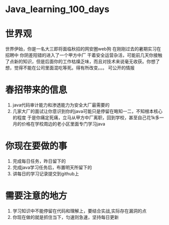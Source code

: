 # Java_learning_100_days

# 世界观
世界伊始，你是一名大三即将面临秋招的网安圈web狗
在刚刚过去的暑期实习在招聘中 你阴差阳错的进入了一个甲方中厂 干着安全运营杂活，可能前几天你接触了点新的知识，但是后面你的工作枯燥乏味，而且对技术来说毫无收获。你想了想，觉得不能在公司里面混吃等死。得有所改变。。。
可公开的情报
# 春招带来的信息
1. java代码审计能力和渗透能力为安全大厂最需要的
2. 几家大厂的面试让你意识到你的java可能只是停留在略知一二，不知根本核心的程度
于是你痛定死痛，立马从甲方中厂离职，回到学校，甚至自己花1k多一月的价格在学校周边的老小区里面专门学习java

# 你现在要做的事
1. 完成每日任务，昨日留下的
2. 完成java学习任务后，布置明天所留下的
3. 讲每日的学习记录提交到github上

# 需要注意的地方
1. 学习知识中不能停留在代码和理解上，要结合实战,实际存在漏洞的点
2. 你现在做的就是抓住当下，匀速则急速，坚持每日更新
